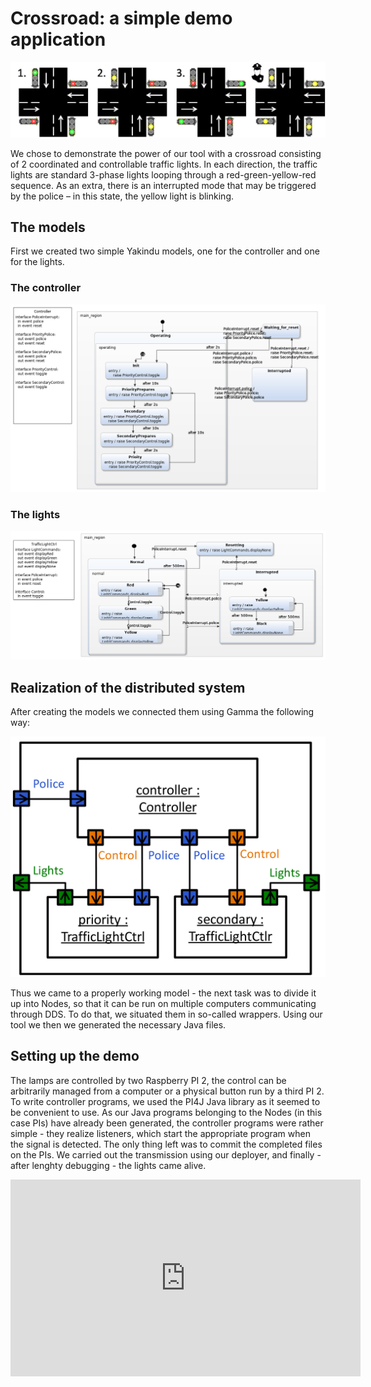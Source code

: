 # Crossroad: a simple demo application

![crossroad](cross.png)

We chose to demonstrate the power of our tool with a crossroad consisting of 2 coordinated and controllable traffic lights. In each direction, the traffic lights are standard 3-phase lights looping through a red-green-yellow-red sequence. As an extra, there is an interrupted mode that may be triggered by the police – in this state, the yellow light is blinking.

## The models

First we created two simple Yakindu models, one for the controller and one for the lights.

### The controller

![controller](controller.png)

### The lights

![lights](lights.png)

## Realization of the distributed system

After creating the models we connected them using Gamma the following way:

![gamma](cross2.png)

Thus we came to a properly working model - the next task was to divide it up into Nodes, so that it can be run on multiple computers communicating through DDS. To do that, we situated them in so-called wrappers. Using our tool we then we generated the necessary Java files.

## Setting up the demo

The lamps are controlled by two Raspberry PI 2, the control can be arbitrarily managed from a computer or a physical button run by a third PI 2. To write controller programs, we used the PI4J Java library as it seemed to be convenient to use. As our Java programs belonging to the Nodes (in this case PIs) have already been generated, the controller programs were rather simple - they realize listeners, which start the appropriate program when the signal is detected. The only thing left was to commit the completed files on the PIs. We carried out the transmission using our deployer, and finally - after lenghty debugging - the lights came alive.

<div style="text-align:center"><iframe width="560" height="315" src="https://www.youtube.com/embed/a5AO5XbRryw" frameborder="0" allow="autoplay; encrypted-media" allowfullscreen></iframe></div>


